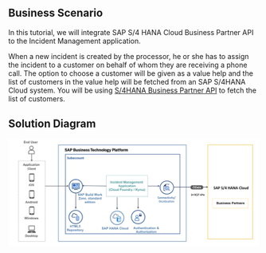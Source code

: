 ## Business Scenario

In this tutorial, we will integrate SAP S/4 HANA Cloud Business Partner API to the Incident Management application.

When a new incident is created by the processor, he or she has to assign the incident to a customer on behalf of whom they are receiving a phone call. The option to choose a customer will be given as a value help and the list of customers in the value help will be fetched from an SAP S/4HANA Cloud system. You will be using [S/4HANA Business Partner API](https://api.sap.com/api/API_BUSINESS_PARTNER/overview) to fetch the list of customers.

## Solution Diagram

  ![Solution Diagram](./images/Solution-Diagram-RS.png)
